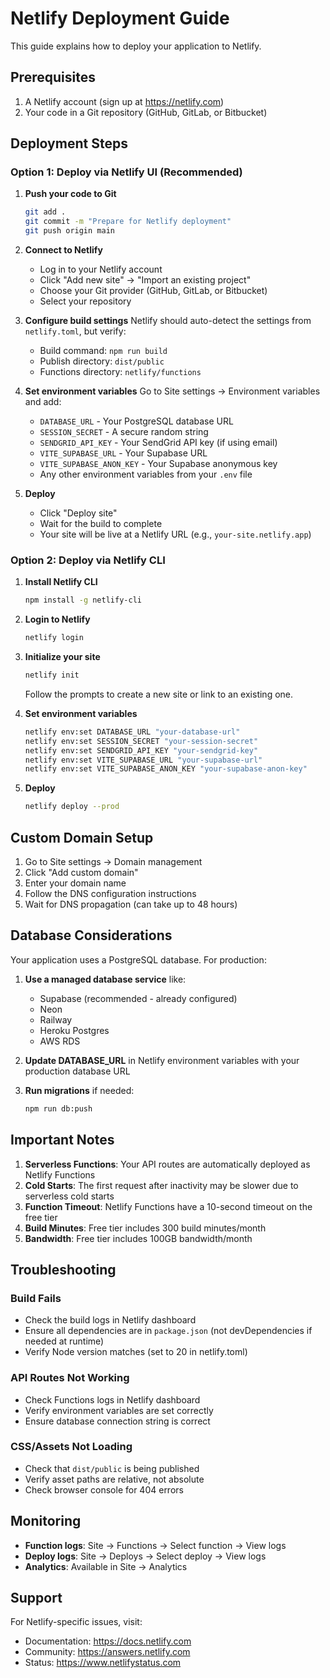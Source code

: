 # Netlify Deployment Guide

This guide explains how to deploy your application to Netlify.

## Prerequisites

1. A Netlify account (sign up at https://netlify.com)
2. Your code in a Git repository (GitHub, GitLab, or Bitbucket)

## Deployment Steps

### Option 1: Deploy via Netlify UI (Recommended)

1. **Push your code to Git**
   ```bash
   git add .
   git commit -m "Prepare for Netlify deployment"
   git push origin main
   ```

2. **Connect to Netlify**
   - Log in to your Netlify account
   - Click "Add new site" → "Import an existing project"
   - Choose your Git provider (GitHub, GitLab, or Bitbucket)
   - Select your repository

3. **Configure build settings**
   Netlify should auto-detect the settings from `netlify.toml`, but verify:
   - Build command: `npm run build`
   - Publish directory: `dist/public`
   - Functions directory: `netlify/functions`

4. **Set environment variables**
   Go to Site settings → Environment variables and add:
   - `DATABASE_URL` - Your PostgreSQL database URL
   - `SESSION_SECRET` - A secure random string
   - `SENDGRID_API_KEY` - Your SendGrid API key (if using email)
   - `VITE_SUPABASE_URL` - Your Supabase URL
   - `VITE_SUPABASE_ANON_KEY` - Your Supabase anonymous key
   - Any other environment variables from your `.env` file

5. **Deploy**
   - Click "Deploy site"
   - Wait for the build to complete
   - Your site will be live at a Netlify URL (e.g., `your-site.netlify.app`)

### Option 2: Deploy via Netlify CLI

1. **Install Netlify CLI**
   ```bash
   npm install -g netlify-cli
   ```

2. **Login to Netlify**
   ```bash
   netlify login
   ```

3. **Initialize your site**
   ```bash
   netlify init
   ```
   Follow the prompts to create a new site or link to an existing one.

4. **Set environment variables**
   ```bash
   netlify env:set DATABASE_URL "your-database-url"
   netlify env:set SESSION_SECRET "your-session-secret"
   netlify env:set SENDGRID_API_KEY "your-sendgrid-key"
   netlify env:set VITE_SUPABASE_URL "your-supabase-url"
   netlify env:set VITE_SUPABASE_ANON_KEY "your-supabase-anon-key"
   ```

5. **Deploy**
   ```bash
   netlify deploy --prod
   ```

## Custom Domain Setup

1. Go to Site settings → Domain management
2. Click "Add custom domain"
3. Enter your domain name
4. Follow the DNS configuration instructions
5. Wait for DNS propagation (can take up to 48 hours)

## Database Considerations

Your application uses a PostgreSQL database. For production:

1. **Use a managed database service** like:
   - Supabase (recommended - already configured)
   - Neon
   - Railway
   - Heroku Postgres
   - AWS RDS

2. **Update DATABASE_URL** in Netlify environment variables with your production database URL

3. **Run migrations** if needed:
   ```bash
   npm run db:push
   ```

## Important Notes

1. **Serverless Functions**: Your API routes are automatically deployed as Netlify Functions
2. **Cold Starts**: The first request after inactivity may be slower due to serverless cold starts
3. **Function Timeout**: Netlify Functions have a 10-second timeout on the free tier
4. **Build Minutes**: Free tier includes 300 build minutes/month
5. **Bandwidth**: Free tier includes 100GB bandwidth/month

## Troubleshooting

### Build Fails
- Check the build logs in Netlify dashboard
- Ensure all dependencies are in `package.json` (not devDependencies if needed at runtime)
- Verify Node version matches (set to 20 in netlify.toml)

### API Routes Not Working
- Check Functions logs in Netlify dashboard
- Verify environment variables are set correctly
- Ensure database connection string is correct

### CSS/Assets Not Loading
- Check that `dist/public` is being published
- Verify asset paths are relative, not absolute
- Check browser console for 404 errors

## Monitoring

- **Function logs**: Site → Functions → Select function → View logs
- **Deploy logs**: Site → Deploys → Select deploy → View logs
- **Analytics**: Available in Site → Analytics

## Support

For Netlify-specific issues, visit:
- Documentation: https://docs.netlify.com
- Community: https://answers.netlify.com
- Status: https://www.netlifystatus.com
